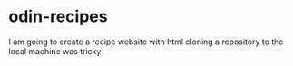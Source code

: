 # odin-recipes
I am going to create a recipe website with html
cloning a repository to the local machine was tricky
